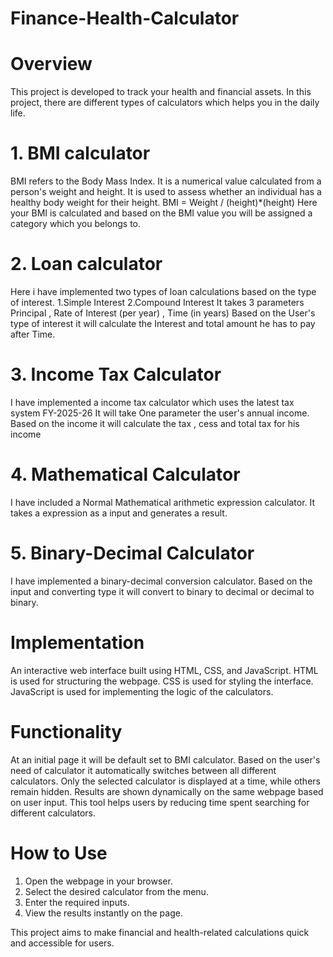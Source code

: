 ﻿# Finance-Health-Calculator
 
# Overview
This project is developed to track your health and financial assets.
In this project, there are different types of calculators which helps you in the daily life.

# 1. BMI calculator
BMI refers to the Body Mass Index. It is a numerical value calculated from a person's weight and height. 
It is used to assess whether an individual has a healthy body weight for their height.
BMI = Weight / (height)*(height)
Here your BMI is calculated and based on the BMI value you will be assigned a category which you belongs to.

# 2. Loan calculator
Here i have implemented two types of loan calculations based on the type of interest.
1.Simple Interest 2.Compound Interest
It takes 3 parameters Principal , Rate of Interest (per year) , Time (in years)
Based on the User's type of interest it will calculate the Interest and total amount he has to pay after Time.

# 3. Income Tax Calculator
I have implemented a income tax calculator which uses the latest tax system FY-2025-26
It will take One parameter the user's annual income.
Based on the income it will calculate the tax , cess and total tax for his income

# 4. Mathematical Calculator
I have included a Normal Mathematical arithmetic expression calculator.
It takes a expression as a input and generates a result.

# 5. Binary-Decimal Calculator
I have implemented a binary-decimal conversion calculator.
Based on the input and converting type it will convert to binary to decimal or decimal to binary.

# Implementation
An interactive web interface built using HTML, CSS, and JavaScript.
HTML is used for structuring the webpage.
CSS is used for styling the interface.
JavaScript is used for implementing the logic of the calculators.

# Functionality
At an initial page it will be default set to BMI calculator.
Based on the user's need of calculator it automatically switches between all different calculators.
Only the selected calculator is displayed at a time, while others remain hidden.
Results are shown dynamically on the same webpage based on user input.
This tool helps users by reducing time spent searching for different calculators.

# How to Use
1. Open the webpage in your browser.
2. Select the desired calculator from the menu.
3. Enter the required inputs.
4. View the results instantly on the page.

This project aims to make financial and health-related calculations quick and accessible for users.
